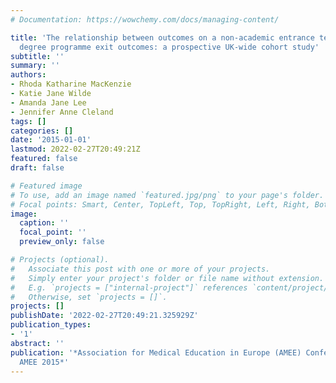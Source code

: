 ```yaml
---
# Documentation: https://wowchemy.com/docs/managing-content/

title: 'The relationship between outcomes on a non-academic entrance test and medical
  degree programme exit outcomes: a prospective UK-wide cohort study'
subtitle: ''
summary: ''
authors:
- Rhoda Katharine MacKenzie
- Katie Jane Wilde
- Amanda Jane Lee
- Jennifer Anne Cleland
tags: []
categories: []
date: '2015-01-01'
lastmod: 2022-02-27T20:49:21Z
featured: false
draft: false

# Featured image
# To use, add an image named `featured.jpg/png` to your page's folder.
# Focal points: Smart, Center, TopLeft, Top, TopRight, Left, Right, BottomLeft, Bottom, BottomRight.
image:
  caption: ''
  focal_point: ''
  preview_only: false

# Projects (optional).
#   Associate this post with one or more of your projects.
#   Simply enter your project's folder or file name without extension.
#   E.g. `projects = ["internal-project"]` references `content/project/deep-learning/index.md`.
#   Otherwise, set `projects = []`.
projects: []
publishDate: '2022-02-27T20:49:21.325929Z'
publication_types:
- '1'
abstract: ''
publication: '*Association for Medical Education in Europe (AMEE) Conference 2015:
  AMEE 2015*'
---
```

